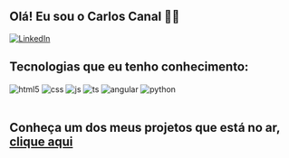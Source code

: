 ## Olá! Eu sou o Carlos Canal 👨‍💻

[![LinkedIn](https://img.shields.io/badge/LinkedIn-9146FF?style=for-the-badge&logo=linkedin&logoColor=white)](https://www.linkedin.com/in/carlos-canal/)

## Tecnologias que eu tenho conhecimento: 

<div style="display: inline_block">
  <img align="center" alt="html5" src="https://img.shields.io/badge/HTML5-E34F26?style=for-the-badge&logo=html5&logoColor=white" />
  <img align="center" alt="css" src="https://img.shields.io/badge/CSS3-1572B6?style=for-the-badge&logo=css3&logoColor=white" />
  <img align="center" alt="js" src="https://img.shields.io/badge/JavaScript-F7DF1E?style=for-the-badge&logo=javascript&logoColor=black" />
  <img align="center" alt="ts" src="https://img.shields.io/badge/TypeScript-007ACC?style=for-the-badge&logo=typescript&logoColor=white" />
  <img align="center" alt="angular" src="https://img.shields.io/badge/Angular-red?style=for-the-badge&logo=angular&logoColor=white" />
  <img align="center" alt="python" src="https://img.shields.io/badge/python-yellow?style=for-the-badge&logo=python&logoColor=blue" />
</div><br/>

## Conheça um dos meus projetos que está no ar, <a href="https://projetovalorant.vercel.app" target="_blank">clique aqui</a>
